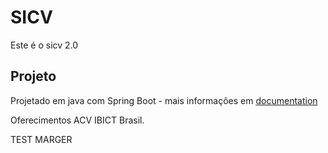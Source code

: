 # SICV
Este é o sicv 2.0

## Projeto
Projetado em java com Spring Boot - mais informações em [documentation](https://github.com/tibastral/markdownify)

Oferecimentos ACV IBICT Brasil.

TEST MARGER
